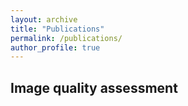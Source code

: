 ```yaml
---
layout: archive
title: "Publications"
permalink: /publications/
author_profile: true
---
```


## Image quality assessment

